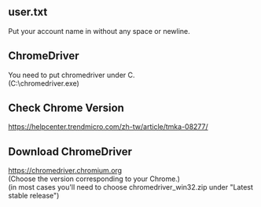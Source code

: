 ## user.txt
Put your account name in without any space or newline.

## ChromeDriver
You need to put chromedriver under C.  
(C:\chromedriver.exe)

## Check Chrome Version
https://helpcenter.trendmicro.com/zh-tw/article/tmka-08277/

## Download ChromeDriver
https://chromedriver.chromium.org  
(Choose the version corresponding to your Chrome.)  
(in most cases you'll need to choose chromedriver_win32.zip under "Latest stable release")

